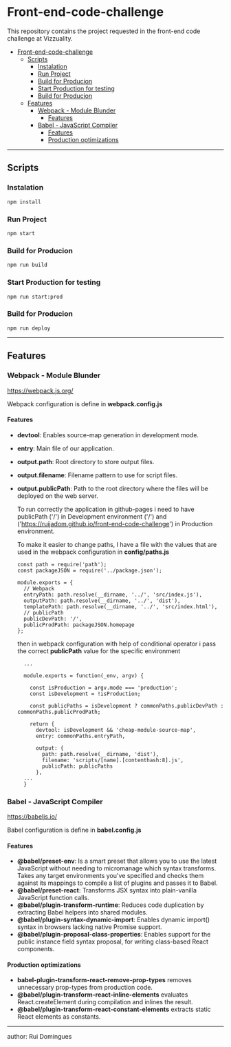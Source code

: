 # Front-end-code-challenge

This repository contains the project requested in the front-end code challenge at Vizzuality.

- [Front-end-code-challenge](#front-end-code-challenge)
  - [Scripts](#scripts)
    - [Instalation](#instalation)
    - [Run Project](#run-project)
    - [Build for Producion](#build-for-producion)
    - [Start Production for testing](#start-production-for-testing)
    - [Build for Producion](#build-for-producion-1)
  - [Features](#features)
    - [Webpack - Module Blunder](#webpack---module-blunder)
      - [Features](#features-1)
    - [Babel - JavaScript Compiler](#babel---javascript-compiler)
      - [Features](#features-2)
      - [Production optimizations](#production-optimizations)

---

## Scripts

### Instalation

```
npm install
```

### Run Project

```
npm start
```

### Build for Producion

```
npm run build
```

### Start Production for testing

```
npm run start:prod
```

### Build for Producion

```
npm run deploy
```

---

## Features

### Webpack - Module Blunder

https://webpack.js.org/

Webpack configuration is define in **webpack.config.js**

#### Features

- **devtool**: Enables source-map generation in development mode.
- **entry**: Main file of our application.
- **output.path**: Root directory to store output files.
- **output.filename**: Filename pattern to use for script files.
- **output.publicPath**: Path to the root directory where the files will be deployed on the web server.

  To run correctly the application in github-pages i need to have publicPath ('/') in Development environment ('/') and ('https://ruijadom.github.io/front-end-code-challenge') in Production environment.

  To make it easier to change paths, I have a file with the values ​​that are used in the webpack configuration in **config/paths.js**

  ```
  const path = require('path');
  const packageJSON = require('../package.json');

  module.exports = {
    // Webpack
    entryPath: path.resolve(__dirname, '../', 'src/index.js'),
    outputPath: path.resolve(__dirname, '../', 'dist'),
    templatePath: path.resolve(__dirname, '../', 'src/index.html'),
    // publicPath
    publicDevPath: '/',
    publicProdPath: packageJSON.homepage
  };
  ```

  then in webpack configuration with help of conditional operator i pass the correct **publicPath** value for the specific environment

  ```
    ...

    module.exports = function(_env, argv) {

      const isProduction = argv.mode === 'production';
      const isDevelopment = !isProduction;

      const publicPaths = isDevelopment ? commonPaths.publicDevPath : commonPaths.publicProdPath;

      return {
        devtool: isDevelopment && 'cheap-module-source-map',
        entry: commonPaths.entryPath,

        output: {
          path: path.resolve(__dirname, 'dist'),
          filename: 'scripts/[name].[contenthash:8].js',
          publicPath: publicPaths
        },
    ...
    }

  ```

### Babel - JavaScript Compiler

https://babeljs.io/

Babel configuration is define in **babel.config.js**

#### Features

- **@babel/preset-env**: Is a smart preset that allows you to use the latest JavaScript without needing to micromanage which syntax transforms. Takes any target environments you've specified and checks them against its mappings to compile a list of plugins and passes it to Babel.
- **@babel/preset-react**: Transforms JSX syntax into plain-vanilla JavaScript function calls.
- **@babel/plugin-transform-runtime**: Reduces code duplication by extracting Babel helpers into shared modules.
- **@babel/plugin-syntax-dynamic-import**: Enables dynamic import() syntax in browsers lacking native Promise support.
- **@babel/plugin-proposal-class-properties**: Enables support for the public instance field syntax proposal, for writing class-based React components.

#### Production optimizations

- **babel-plugin-transform-react-remove-prop-types** removes unnecessary prop-types from production code.
- **@babel/plugin-transform-react-inline-elements** evaluates React.createElement during compilation and inlines the result.
- **@babel/plugin-transform-react-constant-elements** extracts static React elements as constants.

---

author: Rui Domingues
